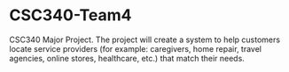 # CSC340-Team4
CSC340 Major Project. The project will create a system to help customers locate service providers (for example: caregivers, home repair, travel agencies, online stores, healthcare, etc.) that match their needs.
